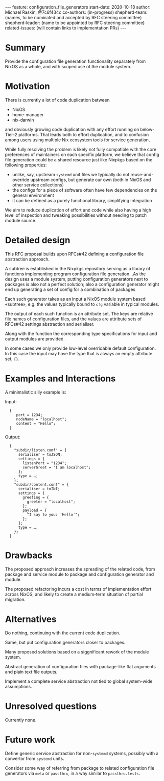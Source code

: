 --- feature: configuration_file_generators start-date: 2020-10-18 author:
Michael Raskin, @7c6f434c co-authors: (in-progress) shepherd-team: (names, to
be nominated and accepted by RFC steering committee) shepherd-leader: (name to
be appointed by RFC steering committee) related-issues: (will contain links to
implementation PRs) ---

# Summary
[summary]: #summary

Provide the configuration file generation functionality separately from NixOS
as a whole, and with scoped use of the module system.

# Motivation
[motivation]: #motivation

There is currently a lot of code duplication between
* NixOS
* home-manager
* nix-darwin

and obviously growing code duplication with any effort running on below-Tier-2
platforms. That leads both to effort duplication, and to confusion among users
using multiple Nix ecosystem tools for service generation,

While fully resolving the problem is likely not fully compatible with the core
preferences of maintainers on each specific platform, we believe that config
file generation could be a shared resource just like Nixpkgs based on the
following properties:
* unlike, say, upstream `systemd` unit files we typically do not
  reuse-and-override upstream configs, but generate our own (both in NixOS and
  other service collections)
* the configs for a piece of software often have few dependencies on the
  general environment
* it can be defined as a purely functional library, simplifying integration

We aim to reduce duplication of effort and code while also having a high level
of inspection and tweaking possibilities without needing to patch module
source.

# Detailed design
[design]: #detailed-design

This RFC proposal builds upon RFCs#42 defining a configuration file abstraction
approach.

A subtree is established in the Nixpkgs repository serving as a library of
functions implementing program configuration file generation. .As the design
uses a module system, putting configuration generators next to packages is also
not a perfect solution; also a configuration generator might end up generating
a set of config for a combination of packages.

Each such generator takes as an input a NixOS module system based «subtree»,
e.g. the values typically bound to `cfg` variable in typical modules.

The output of each such function is an attribute set. The keys are relative
file names of configuration files, and the values are attribute sets of RFCs#42
settings abstraction and serialiser.

Along with the function the corresponding type specifications for input and
output modules are provided.

In some cases we only provide low-level overridable default configuration. In
this case the input may have the type that is always an empty attribute set,
`{}`.

# Examples and Interactions
[examples-and-interactions]: #examples-and-interactions

A minimalistic silly example is:

Input:
```
  {
     port = 1234;
     nodeName = "localhost";
     content = "Hello";
  }
```

Output:
```
  {
    "subdir/listen.conf" = {
      serialiser = toJSON;
      settings = {
        listenPort = "1234";
        serverGreet = "I am localhost";
      };
      type = …;
    };
    "subdir/content.conf" = {
      serialiser = toINI;
      settings = {
        greeting = {
          greeter = "localhost";
        };
        payload = {
          "I say to you: ‘Hello’";
        };
      };
      type = …;
    };
  }
```

# Drawbacks
[drawbacks]: #drawbacks

The proposed approach increases the spreading of the related code, from package
and service module to package and configuration generator and module.

The proposed refactoring incurs a cost in terms of implementation effort across
NixOS, and likely to create a medium-term situation of partial migration.

# Alternatives
[alternatives]: #alternatives

Do nothing, continuing with the current code duplication.

Same, but put configuration generators closer to packages.

Many proposed solutions based on a siggnificant rework of the module system.

Abstract generation of configuration files with package-like flat arguments and
plain text file outputs.

Implement a complete service abstraction not tied to global system-wide
assumptions.

# Unresolved questions
[unresolved]: #unresolved-questions

Currently none.

# Future work
[future]: #future-work

Define generic service abstraction for non-`systemd` systems, possibly with a
convertor from `systemd` units.

Consider some  way of referring from package to related configuration file
generators via `meta` or `passthru`, in a way similar to `passthru.tests`.
